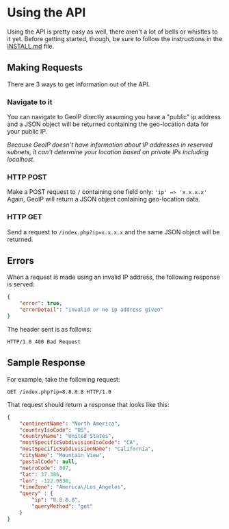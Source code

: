 # Using the API
Using the API is pretty easy as well, there aren't a lot of bells or whistles to it yet. Before getting
started, though, be sure to follow the instructions in the [INSTALL.md](INSTALL.md) file.

## Making Requests
There are 3 ways to get information out of the API.

### Navigate to it
You can navigate to GeoIP directly assuming you have a "public" ip address
and a JSON object will be returned containing the geo-location data for your public IP.

*Because GeoIP doesn't have information about IP addresses in reserved subnets, it can't determine your location based on private IPs including localhost.*

### HTTP POST
Make a POST request to `/` containing one field only:
    `'ip' => 'x.x.x.x'`
Again, GeoIP will return a JSON object containing geo-location data.

### HTTP GET
Send a request to `/index.php?ip=x.x.x.x` and the same JSON object will be returned.

## Errors
When a request is made using an invalid IP address, the following response is served:
```json
{
    "error": true,
    "errorDetail": "invalid or no ip address given" 
}
```

The header sent is as follows:
```
HTTP/1.0 400 Bad Request
```

## Sample Response
For example, take the following request:
```
GET /index.php?ip=8.8.8.8 HTTP/1.0
```
That request should return a response that looks like this:
```json
{
    "continentName": "North America",
    "countryIsoCode": "US",
    "countryName": "United States",
    "mostSpecificSubdivisionIsoCode": "CA",
    "mostSpecificSubdivisionName": "California",
    "cityName": "Mountain View",
    "postalCode": null,
    "metroCode": 807,
    "lat": 37.386,
    "lon": -122.0838,
    "timeZone": "America\/Los_Angeles",
    "query" : {
        "ip": "8.8.8.8",
        "queryMethod": "get"
    }
}
```
